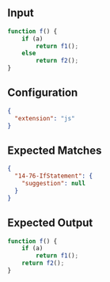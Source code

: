 
## Input
```javascript input
function f() {
    if (a)
        return f1();
    else
        return f2();
}
```

## Configuration
```json configuration
{
  "extension": "js"
}
```

## Expected Matches
```json expected matches
{
  "14-76-IfStatement": {
    "suggestion": null
  }
}
```

## Expected Output
```javascript expected output
function f() {
    if (a)
        return f1();
    return f2();
}
```

